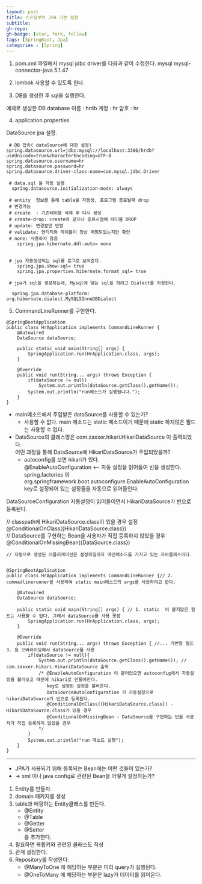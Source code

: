 ```yaml
---
layout: post
title: 스프링부트 JPA 기본 설정
subtitle: 
gh-repo: 
gh-badge: [star, fork, follow]
tags: [SpringBoot, Jpa]
categories : [Spring]
---
```

1. pom.xml 파일에서 mysql jdbc driver를 다음과 같이 수정한다.
        <dependency>
            <groupId>mysql</groupId>
            <artifactId>mysql-connector-java</artifactId>
            <version>5.1.47</version>
        </dependency>
2. lombok 사용할 수 있도록 한다.

3. DB를 생성한 후 sql을 실행한다.

예제로 생성한 DB
database 이름 : hrdb
계정 : hr
암호 : hr

4. application.properties

DataSource
jpa
설정.

~~~
 # DB 접속( dataSource에 대한 설정)
spring.datasource.url=jdbc:mysql://localhost:3306/hrdb?useUnicode=true&characterEncoding=UTF-8
spring.datasource.username=hr
spring.datasource.password=hr
spring.datasource.driver-class-name=com.mysql.jdbc.Driver

 # data.sql 을 자동 실행
  spring.datasource.initialization-mode: always

 # entity  정보를 통해 table을 자동생, 프로그램 종료될때 drop
 # 변경가능
 # create  : 기존테이블 삭제 후 다시 생성
 # create-drop: create와 같으나 종료시점에 테이블 DROP
 # update: 변경분만 반영
 # validate: 엔티티와 테이블이 정상 매핑되었는지만 확인
 # none: 사용하지 않음
    spring.jpa.hibernate.ddl-auto= none


 # jpa 자동생성되는 sql를 로그로 보여준다.
    spring.jpa.show-sql= true
    spring.jpa.properties.hibernate.format_sql= true

 # jpa가 sql을 생성하는데, Mysql에 맞는 sql을 하려고 Dialect를 지정한다.

  spring.jpa.database-platform: org.hibernate.dialect.MySQL5InnoDBDialect
~~~

5. CommandLineRunner를 구현한다.


~~~
@SpringBootApplication
public class HrApplication implements CommandLineRunner {
    @Autowired
    DataSource dataSource;

    public static void main(String[] args) {
        SpringApplication.run(HrApplication.class, args);
    }

    @Override
    public void run(String... args) throws Exception {
        if(dataSource != null)
            System.out.println(dataSource.getClass().getName());
        System.out.println("run메소드가 실행됩니다.");
    }
}

~~~


* main메소드에서 주입받은 dataSource를 사용할 수 있는가? 
     - 사용할 수 없다. main 메소드는 static 메소드이기 때문에 static 하지않은 필드는 사용할 수 없다.
* DataSource의 클래스명은 com.zaxxer.hikari.HikariDataSource 이 출력되었다.  
어떤 과정을 통해 DataSource에 HikariDataSource가 주입되었을까?  
     - autoconfig를 보면 hikari가 있다.  
@EnableAutoConfiguration <-- 자동 설정을 읽어들여 빈을 생성한다.  
spring.factories 의 org.springframework.boot.autoconfigure.EnableAutoConfiguration  
key로 설정되어 있는 설정들을 자동으로 읽어들인다.  
  
DataSourceConfiguration 자동설정이 읽어들이면서 HikariDataSource가 빈으로 등록된다.  
  
// classpath에 HikariDataSource.class이 있을 경우 설정  
@ConditionalOnClass({HikariDataSource.class})  
// DataSource를 구현하는 Bean을 사용자가 직접 등록하지 않았을 경우  
@ConditionalOnMissingBean({DataSource.class})  
  

~~~
// 자동으로 생성된 어플리케이션은 설정파일이자 메인메소드를 가지고 있는 자바클래스이다.


@SpringBootApplication
public class HrApplication implements CommandLineRunner {// 2. commadlinerunner를 사용하여 static main메소드의 args를 사용하려고 한다.

    @Autowired
    DataSource dataSource;

    public static void main(String[] args) { // 1. static  이 붙지않은 필드는 사용할 수 없다. 그래서 dataSource를 사용 못함
        SpringApplication.run(HrApplication.class, args);
    }

    @Override
    public void run(String... args) throws Exception { //... 가변형 필드   3. 을 오버라이딩해서 dataSource를 사용
        if(dataSource != null){
            System.out.println(dataSource.getClass().getName()); // com.zaxxer.hikari.HikariDataSource 출력
            /* @EnableAutoConfiguration 이 붙어있으면 autoconfig에서 자동설정을 불러오고 때문에 hikari로 만들어진다.
               key로 설정된 설정을 불러온다.
               DataSourceAutoConfiguration 가 자동설정으로 hikariDataSource가 빈으로 등록된다.
               @ConditionalOnClass({HikariDataSource.class}) - HikariDataSource.class가 있을 경우
               @ConditionalOnMissingBean - DataSource를 구현하는 빈을 사용자가 직접 등록하지 않았을 경우
            */
        }
        System.out.println("run 메소드 실행");
    }
}

~~~

---

* JPA가 사용되기 위해 등록되는 Bean에는 어떤 것들이 있는가?
*   -> xml 이나 java config로 관련된 Bean을 어떻게 설정하는가?
1. Entity를 만들자.
2. domain 패키지를 생성
3. table과 매핑하는 Entity클래스를 만든다.
    - @Entity
    - @Table
    - @Getter
    - @Setter  
를 추가한다.
4. 필요하면 복합키와 관련된 클래스도 작성
5. 관계 설정한다.
6. Repository를 작성한다.
    - @ManyToOne 에 해당하는 부분은 미리 query가 실행된다.
    - @OneToMany 에 해당하는 부분은 lazy가 데이터를 읽어온다.

